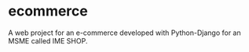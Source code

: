 # ecommerce
A web project for an e-commerce developed with Python-Django for an MSME called IME SHOP. 
